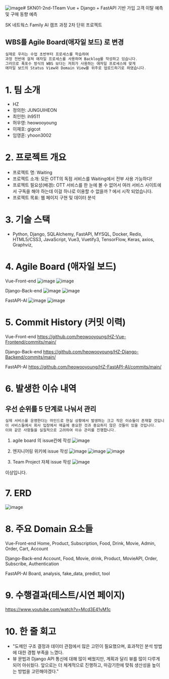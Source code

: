 ![image](https://github.com/heowooyoung/SKN01-2nd-1Team/assets/120430842/0b47c050-99ae-4d63-ae9b-31f058d055fb)# SKN01-2nd-1Team
Vue + Django + FastAPI 기반 가입 고객 이탈 예측 및 구매 동향 예측

SK 네트웍스 Family AI 캠프 과정 2차 단위 프로젝트

## WBS를 Agile Board(애자일 보드) 로 변경

```c
실제로 우리는 수업 초반부터 프로세스를 학습하여
과정 전반에 걸쳐 애자일 프로세스를 사용하며 Backlog를 작성하고 있습니다.
그러므로 폭포수 방식의 WBS 보다는 저희가 사용하는 애자일 프로세스에 맞게
애자일 보드의 Status View와 Domain View를 위주로 업로드하기로 하였습니다.
```

# 1. 팀 소개
- HZ
- 정의헌: JUNGUIHEON
- 최인헌: ih9511
- 허우영: heowooyoung
- 이재호: gigcot
- 임영훈: yhoon3002

# 2. 프로젝트 개요
- 프로젝트 명: Waiting
- 프로젝트 소개: 모든 OTT의 독점 서비스를 Waiting에서 전부 사용 가능하다!
- 프로젝트 필요성(배경): OTT 서비스를 한 눈에 볼 수 없어서 여러 서비스 사이트에서 구독을 해야 하는데 이걸 하나로 이용할 수 없을까 ? 에서 시작 되었습니다.
- 프로젝트 목표: 웹 페이지 구현 및 데이터 분석

# 3. 기술 스택
- Python, Django, SQLAlchemy, FastAPI, MYSQL, Docker, Redis, HTML5/CSS3, JavaScript, Vue3, Vuetify3, TensorFlow, Keras, axios, Graphviz, 

# 4. Agile Board (애자일 보드)
Vue-Front-end
![image](https://github.com/SKNETWORKS-FAMILY-AICAMP/SKN01-2nd-1Team/assets/120430842/476ca612-a9da-48d8-9051-0d88acb2bd5a)
![image](https://github.com/SKNETWORKS-FAMILY-AICAMP/SKN01-2nd-1Team/assets/120430842/6336d580-952e-4aa4-911c-5c288d1c4612)

Django-Back-end
![image](https://github.com/SKNETWORKS-FAMILY-AICAMP/SKN01-2nd-1Team/assets/120430842/de4faa18-2d31-4025-abb9-63aa289f0075)
![image](https://github.com/SKNETWORKS-FAMILY-AICAMP/SKN01-2nd-1Team/assets/120430842/37de4bfc-846e-4864-838b-68bed2f1880c)

FastAPI-AI
![image](https://github.com/SKNETWORKS-FAMILY-AICAMP/SKN01-2nd-1Team/assets/120430842/3e5feeb6-3cd1-40f1-bc0c-5514fdc059c5)
![image](https://github.com/SKNETWORKS-FAMILY-AICAMP/SKN01-2nd-1Team/assets/120430842/ab4c68b7-1b78-4907-84a8-20b0efe87b06)

# 5. Commit History (커밋 이력)
Vue-Front-end
https://github.com/heowooyoung/HZ-Vue-Frontend/commits/main/

Django-Back-end
https://github.com/heowooyoung/HZ-Django-Backend/commits/main/

FastAPI-AI
https://github.com/heowooyoung/HZ-FastAPI-AI/commits/main/

# 6. 발생한 이슈 내역  

## 우선 순위를 5 단계로 나눠서 관리  

```c
실제 서비스를 운영한다는 마인드로 현실 상황에서 발생하는 크고 작은 이슈들이 존재할 것입니다.
이 서비스들에서 회사 입장에서 매출에 중요한 것과 중요하지 않은 것들이 있을 것입니다.
이와 같은 사항들을 실질적으로 고려하여 이슈 관리를 진행합니다.
```
1. agile board 의 issue칸에 작성
![image](https://github.com/heowooyoung/SKN01-2nd-1Team/assets/120430842/09a85108-65ab-4b52-81e4-442e0d4bfbcb)

2. 엔지니어링 위키에 issue 작성
![image](https://github.com/heowooyoung/SKN01-2nd-1Team/assets/120430842/4d8c8c03-5af9-4ea9-9d7e-fc9912e4e511)
![image](https://github.com/heowooyoung/SKN01-2nd-1Team/assets/120430842/e44e9749-44e8-4a40-90c9-fa1e0411da2a)
![image](https://github.com/heowooyoung/SKN01-2nd-1Team/assets/120430842/55708875-8901-4e12-844d-cb942382378e)

3. Team Project 자체 issue 작성 
![image](https://github.com/heowooyoung/SKN01-2nd-1Team/assets/120430842/62e14a59-9c3f-4f45-bab1-cf8fbb0c6815)

이상입니다.

# 7. ERD
![image](https://github.com/SKNETWORKS-FAMILY-AICAMP/SKN01-2nd-1Team/assets/120430842/2868a2f3-009e-4afc-8d20-37c0f040e172)

# 8. 주요 Domain 요소들
Vue-Front-end
Home, Product, Subscription, Food, Drink, Movie, Admin, Order, Cart, Account

Django-Back-end
Account, Food, Movie, drink, Product, MovieAPI, Order, Subscribe, Authentication

FastAPI-AI
Board, analysis, fake_data, predict, tool

# 9. 수행결과(테스트/시연 페이지)
https://www.youtube.com/watch?v=Mcd3E41yM1c

# 10. 한 줄 회고
- "도메인 구조 결정과 데이터 관점에서 많은 고민이 필요했으며, 효과적인 분석 방법에 대한 경험 부족을 느꼈다.
- 뷰 문법과 Django API 통신에 대해 많이 배웠지만, 계획과 달리 뷰를 많이 다루게 되어 아쉬웠다. 앞으로는 더 체계적으로 진행하고, 마감기한에 맞춰 생산성을 높이는 방법을 고민해야겠다."
